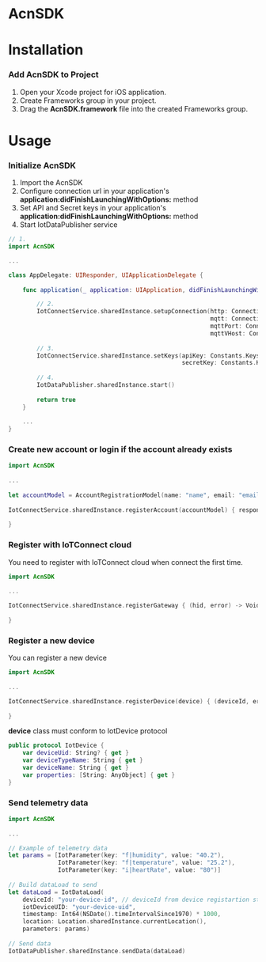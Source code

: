 # AcnSDK

# Installation

### Add AcnSDK to Project ###

1. Open your Xcode project for iOS application.
2. Create Frameworks group in your project.
3. Drag the **AcnSDK.framework** file into the created Frameworks group.

# Usage

### Initialize AcnSDK

1. Import the AcnSDK
2. Configure connection url in your application's **application:didFinishLaunchingWithOptions:** method
3. Set API and Secret keys in your application's **application:didFinishLaunchingWithOptions:** method
4. Start IotDataPublisher service

```swift
// 1.
import AcnSDK

...

class AppDelegate: UIResponder, UIApplicationDelegate {    
    
    func application(_ application: UIApplication, didFinishLaunchingWithOptions launchOptions: [UIApplicationLaunchOptionsKey: Any]?) -> Bool {

        // 2.
        IotConnectService.sharedInstance.setupConnection(http: Connection.IoTConnectUrlDEMO,
                                                         mqtt: Connection.MQTTServerHostDEMO,
                                                         mqttPort: Connection.MQTTServerPortDEMO,
                                                         mqttVHost: Connection.MQTTVHostDEMO)
        
        // 3.
        IotConnectService.sharedInstance.setKeys(apiKey: Constants.Keys.DefaultApiKey,
                                                 secretKey: Constants.Keys.DefaultSecretKey)
        
        // 4.
        IotDataPublisher.sharedInstance.start()
        
        return true
    }
    
    ...
}
```

### Create new account or login if the account already exists ###

```swift
import AcnSDK
    
...
    
let accountModel = AccountRegistrationModel(name: "name", email: "email", password: "password", code: "app code")
        
IotConnectService.sharedInstance.registerAccount(accountModel) { response in
            
}
```

### Register with IoTConnect cloud ###

You need to register with IoTConnect cloud when connect the first time.

```swift
import AcnSDK
    
...

IotConnectService.sharedInstance.registerGateway { (hid, error) -> Void in
       
}
```

### Register a new device ###

You can register a new device

```swift
import AcnSDK
    
...

IotConnectService.sharedInstance.registerDevice(device) { (deviceId, error) in
            
}
```

**device** class must conform to IotDevice protocol

```swift
public protocol IotDevice {
    var deviceUid: String? { get }
    var deviceTypeName: String { get }
    var deviceName: String { get }
    var properties: [String: AnyObject] { get }    
}
```

### Send telemetry data ###

```swift
import AcnSDK
    
...

// Example of telemetry data
let params = [IotParameter(key: "f|humidity", value: "40.2"),
              IotParameter(key: "f|temperature", value: "25.2"),
              IotParameter(key: "i|heartRate", value: "80")]
            
// Build dataLoad to send
let dataLoad = IotDataLoad(
    deviceId: "your-device-id", // deviceId from device registartion step
    iotDeviceUID: "your-device-uid",
    timestamp: Int64(NSDate().timeIntervalSince1970) * 1000,
    location: Location.sharedInstance.currentLocation(),
    parameters: params)
            
// Send data
IotDataPublisher.sharedInstance.sendData(dataLoad)
```
